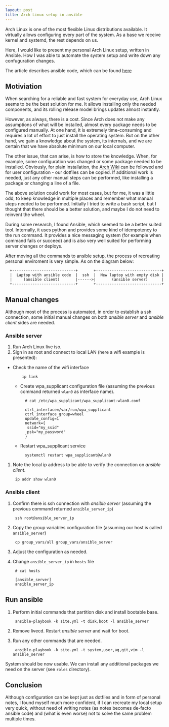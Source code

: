 ```yaml
---
layout: post
title: Arch Linux setup in ansible
---
```


Arch Linux is one of the most flexible Linux distributions available. It virtually allows configuring every part of the system. As a base we receive kernel and systemd, the rest depends on us.

Here, I would like to present my personal Arch Linux setup, written in Ansible. How I was able to automate the system setup and write down any confuguration changes.

<!--more-->

<p class="message">
The article describes ansible code, which can be found <a href="https://github.com/zpieslak/arch">here</a>
</p>

## Motiviation

When searching for a reliable and fast system for everyday use, Arch Linux seems to be the best solution for me. It allows installing only the needed components, and its rolling release model brings updates almost instantly.

However, as always, there is a cost. Since Arch does not make any assumptions of what will be installed, almost every package needs to be configured manually. At one hand, it is extremely time-consuming and requires a lot of effort to just install the operating system. But on the other hand, we gain a knowledge about the system, its internals, and we are certain that we have absolute minimum on our local computer.

The other issue, that can arise, is how to store the knowledge. When, for example, some configuration was changed or some package needed to be installed. Obviously, for plain installation, the [Arch Wiki](https://wiki.archlinux.org/title/installation_guide) can be followed and for user configuration - our dotfiles can be copied. If additional work is needed, just any other manual steps can be performed, like installing a package or changing a line of a file.

The above solution could work for most cases, but for me, it was a little odd, to keep knowledge in multiple places and remember what manual steps needed to be performed. Initially I tried to write a bash script, but I thought that there should be a better solution, and maybe I do not need to reinvent the wheel.

During some research, I found Ansible, which seemed to be a better suited tool. Internally, it uses python and provides some kind of idempotency to the run command. It provides a nice messaging system (for example when command fails or succeed) and is also very well suited for performing server changes or deploys.

After moving all the commands to ansible setup, the process of recreating personal enviroment is very simple. As on the diagram below:

      +----------------------------+       +-----------------------------+
      |  Laptop with ansible code  |  ssh  |  New laptop with empty disk |
      |     (ansible client)       |------>|       (ansible server)      |
      +----------------------------+       +-----------------------------+

## Manual changes

Although most of the process is automated, in order to establish a ssh connection, some initial manual changes on both *ansible server* and *ansible client* sides are needed.

### Ansible server

1. Run Arch Linux live iso.
1. Sign in as root and connect to local LAN (here a wifi example is presented):
  * Check the name of the wifi interface

            ip link

    * Create wpa_supplicant configuration file (assuming the previous command returned `wlan0` as interface name).

            # cat /etc/wpa_supplicant/wpa_supplicant-wlan0.conf

            ctrl_interface=/var/run/wpa_supplicant
            ctrl_interface_group=wheel
            update_config=1
            network={
             ssid="my_ssid"
             psk="my_password"
            }

    * Restart wpa_supplicant service

            systemctl restart wpa_supplicant@wlan0


1. Note the local ip address to be able to verify the connection on *ansible client*.

        ip addr show wlan0

### Ansible client

1. Confirm there is ssh connection with *ansible server* (assuming the previous command returned `ansible_server_ip`)

        ssh root@ansible_server_ip

1. Copy the group variables configuration file (assuming our host is called `ansible_server`)

        cp group_vars/all group_vars/ansible_server

1. Adjust the configuration as needed.

1. Change `ansible_server_ip` in `hosts` file

        # cat hosts

        [ansible_server]
        ansible_server_ip

## Run ansible

1. Perform initial commands that partition disk and install bootable base.

        ansible-playbook -k site.yml -t disk,boot -l ansible_server

1. Remove livecd. Restart *ansible server* and wait for boot.

1. Run any other commands that are needed.

        ansible-playbook -k site.yml -t system,user,ag,git,vim -l ansible_server

System should be now usable. We can install any additional packages we need on the server (see `roles` directory).

## Conclusion

Although configuration can be kept just as dotfiles and in form of personal notes, I found myself much more confident, if I can recreate my local setup very quick, without need of writing notes (as notes becomes de-facto ansible code) and (what is even worse) not to solve the same problem multiple times.
